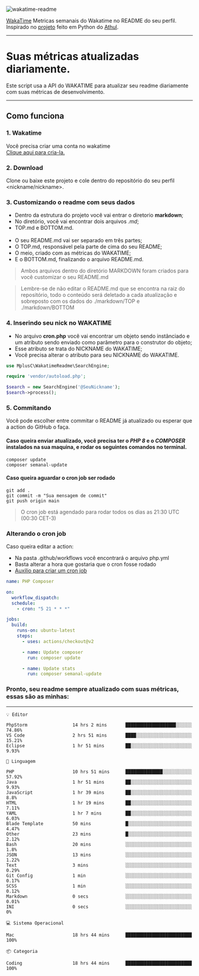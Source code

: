 ![wakatime-readme](https://socialify.git.ci/bymatheus/wakatime-readme/image?description=1&descriptionEditable=M%C3%A9tricas%20semanais%20do%20Wakatime%20no%20seu%20README%20de%20perfil.&font=KoHo&forks=1&language=1&owner=1&pattern=Signal&stargazers=1&theme=Dark)

[WakaTime](https://wakatime.com) Metricas semanais do Wakatime no README do seu perfil. <br>
Inspirado no [projeto](https://github.com/athul/waka-readme) feito em Python do [Athul](https://github.com/athul).
___

# Suas métricas atualizadas diariamente.
Este script usa a API do WAKATIME para atualizar seu readme diariamente com suas métricas de desenvolvimento.

___

## Como funciona

### 1. Wakatime
Você precisa criar uma conta no wakatime <br>
[Clique aqui para cria-la.](https://wakatime.com) 

### 2. Download
Clone ou baixe este projeto e cole dentro do repositório do seu perfil <nickname/nickname>.

### 3. Customizando o readme com seus dados
- Dentro da estrutura do projeto você vai entrar o diretorio **markdown**;  
- No diretório, você vai encontrar dois arquivos *.md*;
- TOP.md e BOTTOM.md.
<br><br>
- O seu README.md vai ser separado em três partes; 
- O TOP.md, responsável pela parte de cima do seu README;
- O meio, criado com as métricas do WAKATIME;
- E o BOTTOM.md, finalizando o arquivo README.md.<br>

> Ambos arquivos dentro do diretório MARKDOWN foram criados para você customizar o seu README.md

> Lembre-se de não editar o README.md que se encontra na raiz do repositório, todo o conteúdo será deletado a cada atualização e sobreposto com os dados do ./markdown/TOP e ./markdown/BOTTOM

### 4. Inserindo seu nick no WAKATIME
- No arquivo **cron.php** você vai encontrar um objeto sendo instânciado e um atributo sendo enviado como parâmetro para o construtor do objeto;
- Esse atributo se trata do NICKNAME do WAKATIME;
- Você precisa alterar o atributo para seu NICKNAME do WAKATIME.

```php
use MplusC\WakatimeReadme\SearchEngine;

require 'vendor/autoload.php';

$search = new SearchEngine('@SeuNickname');
$search->process();
```

### 5. Commitando
Você pode escolher entre commitar o README já atualizado ou esperar que a action do GitHub o faça. <br>

#### Caso queira enviar atualizado, você precisa ter o *PHP 8* e o *COMPOSER* instalados na sua maquina, e rodar os seguintes comandos no terminal.
```composer
composer update
composer semanal-update 
```

#### Caso queira aguardar o cron job ser rodado 
```git 
git add .
git commit -m "Sua mensagem de commit"
git push origin main
```

>O cron job está agendado para rodar todos os dias as 21:30 UTC (00:30 CET-3) 

### Alterando o cron job
Caso queira editar a action:

- Na pasta .github/workflows você encontrará o arquivo php.yml
- Basta alterar a hora que gostaria que o cron fosse rodado
- [Auxilio para criar um cron job](https://crontab.guru)

```yml
name: PHP Composer

on:
  workflow_dispatch:
  schedule:
    - cron: "5 21 * * *"

jobs:
  build:
    runs-on: ubuntu-latest
    steps:
      - uses: actions/checkout@v2

      - name: Update composer
        run: composer update

      - name: Update stats
        run: composer semanal-update
```

### Pronto, seu readme sempre atualizado com suas métricas, essas são as minhas:

___
```text
💡 Editor

PhpStorm                 14 hrs 2 mins       ███████████████████░░░░░░     74.86%
VS Code                  2 hrs 51 mins       ████░░░░░░░░░░░░░░░░░░░░░     15.21%
Eclipse                  1 hr 51 mins        ██░░░░░░░░░░░░░░░░░░░░░░░      9.93%
```
```text
💬 Linguagem

PHP                      10 hrs 51 mins      ██████████████░░░░░░░░░░░     57.92%
Java                     1 hr 51 mins        ██░░░░░░░░░░░░░░░░░░░░░░░      9.93%
JavaScript               1 hr 39 mins        ██░░░░░░░░░░░░░░░░░░░░░░░       8.8%
HTML                     1 hr 19 mins        ██░░░░░░░░░░░░░░░░░░░░░░░      7.11%
YAML                     1 hr 7 mins         ██░░░░░░░░░░░░░░░░░░░░░░░      6.03%
Blade Template           50 mins             █░░░░░░░░░░░░░░░░░░░░░░░░      4.47%
Other                    23 mins             █░░░░░░░░░░░░░░░░░░░░░░░░      2.12%
Bash                     20 mins             ░░░░░░░░░░░░░░░░░░░░░░░░░       1.8%
JSON                     13 mins             ░░░░░░░░░░░░░░░░░░░░░░░░░      1.22%
Text                     3 mins              ░░░░░░░░░░░░░░░░░░░░░░░░░      0.29%
Git Config               1 min               ░░░░░░░░░░░░░░░░░░░░░░░░░      0.17%
SCSS                     1 min               ░░░░░░░░░░░░░░░░░░░░░░░░░      0.12%
Markdown                 0 secs              ░░░░░░░░░░░░░░░░░░░░░░░░░      0.01%
INI                      0 secs              ░░░░░░░░░░░░░░░░░░░░░░░░░         0%
```
```text
💻 Sistema Operacional

Mac                      18 hrs 44 mins      █████████████████████████       100%
```
```text
📦 Categoria

Coding                   18 hrs 44 mins      █████████████████████████       100%
```
